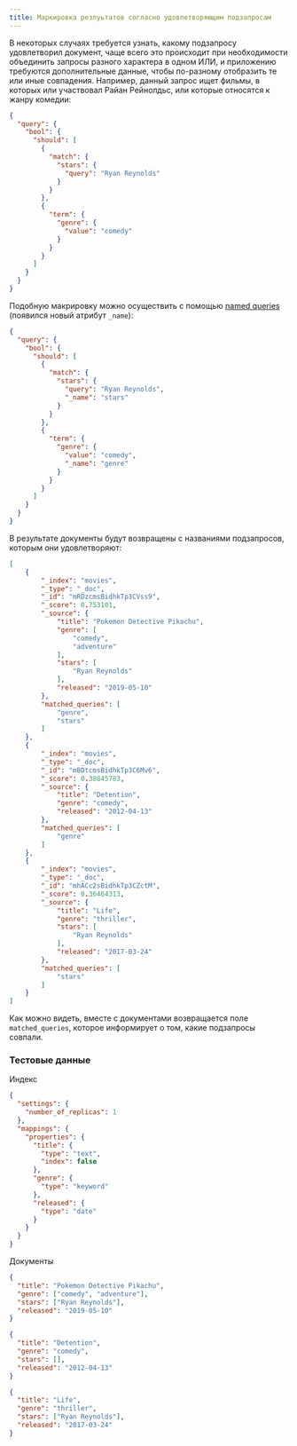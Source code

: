 ```yaml
---
title: Маркировка резлуьтатов согласно удовлетворяющим подзапросам
---
```


В некоторых случаях требуется узнать, какому подзапросу удовлетворил 
документ, чаще всего это происходит при необходимости объединить запросы 
разного характера в одном ИЛИ, и приложению требуются дополнительные 
данные, чтобы по-разному отобразить те или иные совпадения. Например, 
данный запрос ищет фильмы, в  которых или участвовал Райан Рейнолдьс, 
или которые относятся к жанру комедии: 

```json
{
  "query": {
    "bool": {
      "should": [
        {
          "match": {
            "stars": {
              "query": "Ryan Reynolds"
            }
          }
        },
        {
          "term": {
            "genre": {
              "value": "comedy"
            }
          }
        }
      ]
    }
  }
}
```

Подобную макрировку можно осуществить с помощью 
[named queries](https://www.elastic.co/guide/en/elasticsearch/reference/current/search-request-named-queries-and-filters.html)
(появился новый атрибут `_name`):


```json
{
  "query": {
    "bool": {
      "should": [
        {
          "match": {
            "stars": {
              "query": "Ryan Reynolds",
              "_name": "stars"
            }
          }
        },
        {
          "term": {
            "genre": {
              "value": "comedy",
              "_name": "genre"
            }
          }
        }
      ]
    }
  }
}
```

В результате документы будут возвращены с названиями подзапросов, 
которым они удовлетворяют:

```json
[
    {
        "_index": "movies",
        "_type": "_doc",
        "_id": "mRDzcmsBidhkTp3CVss9",
        "_score": 0.753101,
        "_source": {
            "title": "Pokemon Detective Pikachu",
            "genre": [
                "comedy",
                "adventure"
            ],
            "stars": [
                "Ryan Reynolds"
            ],
            "released": "2019-05-10"
        },
        "matched_queries": [
            "genre",
            "stars"
        ]
    },
    {
        "_index": "movies",
        "_type": "_doc",
        "_id": "mBDtcmsBidhkTp3C6Mv6",
        "_score": 0.38845783,
        "_source": {
            "title": "Detention",
            "genre": "comedy",
            "released": "2012-04-13"
        },
        "matched_queries": [
            "genre"
        ]
    },
    {
        "_index": "movies",
        "_type": "_doc",
        "_id": "mhACc2sBidhkTp3CZctM",
        "_score": 0.36464313,
        "_source": {
            "title": "Life",
            "genre": "thriller",
            "stars": [
                "Ryan Reynolds"
            ],
            "released": "2017-03-24"
        },
        "matched_queries": [
            "stars"
        ]
    }
]
```

Как можно видеть, вместе с документами возвращается поле 
`matched_queries`, которое информирует о том, какие подзапросы совпали.

### Тестовые данные

Индекс

```json
{
  "settings": {
    "number_of_replicas": 1
  },
  "mappings": {
    "properties": {
      "title": {
      	"type": "text",
        "index": false
      },
      "genre": {
        "type": "keyword"
      },
      "released": {
        "type": "date"
      }
    }
  }
}
```

Документы

```json
{
  "title": "Pokemon Detective Pikachu",
  "genre": ["comedy", "adventure"],
  "stars": ["Ryan Reynolds"],
  "released": "2019-05-10"
}
```

```json
{
  "title": "Detention",
  "genre": "comedy",
  "stars": [],
  "released": "2012-04-13"
}
```

```json
{
  "title": "Life",
  "genre": "thriller",
  "stars": ["Ryan Reynolds"],
  "released": "2017-03-24"
}
```